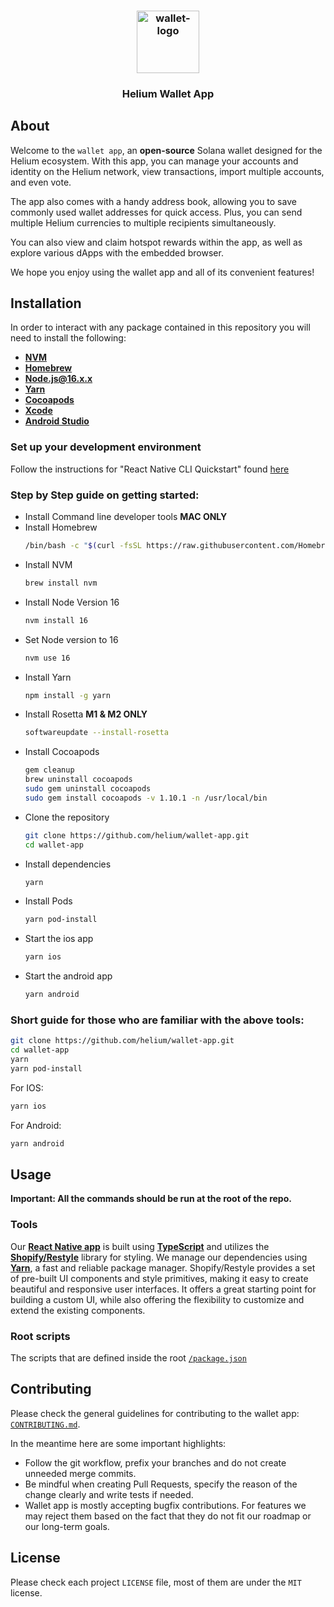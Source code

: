 <h3 align="center">
  <image src="https://raw.githubusercontent.com/helium/wallet-app/main/android/app/src/main/res/mipmap-xxxhdpi/ic_launcher.png" alt="wallet-logo" height="100" />
  <br/>
  <h3 align="center">Helium Wallet App</h3>
</h3>

## About

Welcome to the `wallet app`, an **open-source** Solana wallet designed for the Helium ecosystem. With this app, you can manage your accounts and identity on the Helium network, view transactions, import multiple accounts, and even vote.

The app also comes with a handy address book, allowing you to save commonly used wallet addresses for quick access. Plus, you can send multiple Helium currencies to multiple recipients simultaneously.

You can also view and claim hotspot rewards within the app, as well as explore various dApps with the embedded browser.

We hope you enjoy using the wallet app and all of its convenient features!

## Installation

In order to interact with any package contained in this repository you will need to install the following:

- [**NVM**](https://github.com/nvm-sh/nvm/blob/master/README.md)
- [**Homebrew**](https://brew.sh/)
- [**Node.js@16.x.x**](https://nodejs.org/)
- [**Yarn**](https://www.npmjs.com/package/yarn)
- [**Cocoapods**](https://cocoapods.org/)
- [**Xcode**](https://developer.apple.com/xcode/)
- [**Android Studio**](https://developer.android.com/studio)

### Set up your development environment

Follow the instructions for "React Native CLI Quickstart" found [here](https://reactnative.dev/docs/environment-setup)

### Step by Step guide on getting started:

- Install Command line developer tools **MAC ONLY**
- Install Homebrew
  ```bash
  /bin/bash -c "$(curl -fsSL https://raw.githubusercontent.com/Homebrew/install/HEAD/install.sh)"
  ```
- Install NVM
  ```bash
  brew install nvm
  ```
- Install Node Version 16
  ```bash
  nvm install 16
  ```
- Set Node version to 16
  ```bash
  nvm use 16
  ```
- Install Yarn
  ```bash
  npm install -g yarn
  ```
- Install Rosetta **M1 & M2 ONLY**
  ```bash
  softwareupdate --install-rosetta
  ```
- Install Cocoapods
  ```bash
  gem cleanup
  brew uninstall cocoapods
  sudo gem uninstall cocoapods
  sudo gem install cocoapods -v 1.10.1 -n /usr/local/bin
  ```
- Clone the repository
  ```bash
  git clone https://github.com/helium/wallet-app.git
  cd wallet-app
  ```
- Install dependencies
  ```bash
  yarn
  ```
- Install Pods
  ```bash
  yarn pod-install
  ```
- Start the ios app
  ```bash
  yarn ios
  ```
- Start the android app
  ```bash
  yarn android
  ```

### Short guide for those who are familiar with the above tools:

```bash
git clone https://github.com/helium/wallet-app.git
cd wallet-app
yarn
yarn pod-install
```

For IOS:

```bash
yarn ios
```

For Android:

```bash
yarn android
```

## Usage

**Important: All the commands should be run at the root of the repo.**

### Tools

Our [**React Native app**](https://reactnative.dev/docs/getting-started) is built using [**TypeScript**](https://www.typescriptlang.org/docs/) and utilizes the [**Shopify/Restyle**](https://github.com/Shopify/restyle) library for styling. We manage our dependencies using [**Yarn**](https://yarnpkg.com/), a fast and reliable package manager. Shopify/Restyle provides a set of pre-built UI components and style primitives, making it easy to create beautiful and responsive user interfaces. It offers a great starting point for building a custom UI, while also offering the flexibility to customize and extend the existing components.

### Root scripts

The scripts that are defined inside the root [`/package.json`](https://github.com/helium/wallet-app/blob/main/package.json)

## Contributing

Please check the general guidelines for contributing to the wallet app: [`CONTRIBUTING.md`](https://github.com/helium/wallet-app/blob/main/CONTRIBUTING.md).

In the meantime here are some important highlights:

- Follow the git workflow, prefix your branches and do not create unneeded merge commits.
- Be mindful when creating Pull Requests, specify the reason of the change clearly and write tests if needed.
- Wallet app is mostly accepting bugfix contributions. For features we may reject them based on the fact that they do not fit our roadmap or our long-term goals.

## License

Please check each project `LICENSE` file, most of them are under the `MIT` license.
